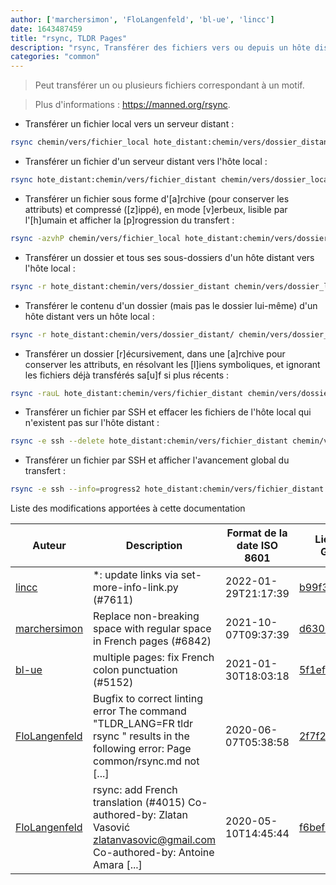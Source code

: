 ```yaml
---
author: ['marchersimon', 'FloLangenfeld', 'bl-ue', 'lincc']
date: 1643487459
title: "rsync, TLDR Pages"
description: "rsync, Transférer des fichiers vers ou depuis un hôte distant (pas entre deux hôtes distants)."
categories: "common"
---
```

> Peut transférer un ou plusieurs fichiers correspondant à un motif.

> Plus d'informations : <https://manned.org/rsync>.

- Transférer un fichier local vers un serveur distant :

```bash
rsync chemin/vers/fichier_local hote_distant:chemin/vers/dossier_distant
```

- Transférer un fichier d'un serveur distant vers l'hôte local :

```bash
rsync hote_distant:chemin/vers/fichier_distant chemin/vers/dossier_local
```

- Transférer un fichier sous forme d'[a]rchive (pour conserver les attributs) et compressé ([z]ippé), en mode [v]erbeux, lisible par l'[h]umain et afficher la [p]rogression du transfert :

```bash
rsync -azvhP chemin/vers/fichier_local hote_distant:chemin/vers/dossier_distant
```

- Transférer un dossier et tous ses sous-dossiers d'un hôte distant vers l'hôte local :

```bash
rsync -r hote_distant:chemin/vers/dossier_distant chemin/vers/dossier_local
```

- Transférer le contenu d'un dossier (mais pas le dossier lui-même) d'un hôte distant vers un hôte local :

```bash
rsync -r hote_distant:chemin/vers/dossier_distant/ chemin/vers/dossier_local
```

- Transférer un dossier [r]écursivement, dans une [a]rchive pour conserver les attributs, en résolvant les [l]iens symboliques, et ignorant les fichiers déjà transférés sa[u]f si plus récents :

```bash
rsync -rauL hote_distant:chemin/vers/fichier_distant chemin/vers/dossier_local
```

- Transférer un fichier par SSH et effacer les fichiers de l'hôte local qui n'existent pas sur l'hôte distant :

```bash
rsync -e ssh --delete hote_distant:chemin/vers/fichier_distant chemin/vers/fichier_local
```

- Transférer un fichier par SSH et afficher l'avancement global du transfert :

```bash
rsync -e ssh --info=progress2 hote_distant:chemin/vers/fichier_distant chemin/vers/fichier_local
```
Liste des modifications apportées à cette documentation


Auteur | Description | Format de la date ISO 8601 | Lien vers GitHub
------|-----|-----|-----
[lincc](mailto:46962923+blueskyson@users.noreply.github.com) | *: update links via set-more-info-link.py (#7611) | 2022-01-29T21:17:39 | [b99f3da787c6](https://github.com/tldr-pages/tldr/commit/b99f3da787c6f43a545b9cb5ebd8265b1367fbc4)
[marchersimon](mailto:50295997+marchersimon@users.noreply.github.com) | Replace non-breaking space with regular space in French pages (#6842) | 2021-10-07T09:37:39 | [d63065b882e7](https://github.com/tldr-pages/tldr/commit/d63065b882e77c3d3361e76cfa7f28bf5415832e)
[bl-ue](mailto:54780737+bl-ue@users.noreply.github.com) | multiple pages: fix French colon punctuation (#5152) | 2021-01-30T18:03:18 | [5f1ef5bee7db](https://github.com/tldr-pages/tldr/commit/5f1ef5bee7dba1b2749d25e4d0a7be22c89cf8b4)
[FloLangenfeld](mailto:florent.langenfeld@gmail.com) | Bugfix to correct linting error The command "TLDR_LANG=FR tldr rsync " results in the following error: Page common/rsync.md not [...] | 2020-06-07T05:38:58 | [2f7f2d626e49](https://github.com/tldr-pages/tldr/commit/2f7f2d626e496c1df932fc3812c4ec050452c05e)
[FloLangenfeld](mailto:florent.langenfeld@gmail.com) | rsync: add French translation (#4015) Co-authored-by: Zlatan Vasović <zlatanvasovic@gmail.com> Co-authored-by: Antoine Amara [...] | 2020-05-10T14:45:44 | [f6bef556a4c4](https://github.com/tldr-pages/tldr/commit/f6bef556a4c4299ac78fd04158849da0048398d7)

